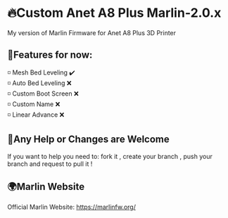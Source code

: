 # 🔥Custom Anet A8 Plus Marlin-2.0.x

My version of Marlin Firmware for Anet A8 Plus 3D Printer

## 📌Features for now:
<p> 
◽ Mesh Bed Leveling ✔️ <br>
◽ Auto Bed Leveling ❌ <br>
◽ Custom Boot Screen ❌ <br>
◽ Custom Name ❌ <br> 
◽ Linear Advance ❌ <br>
</p>

## 💪Any Help or Changes are Welcome
<p>
  If you want to help you need to: fork it , create your branch , push your branch and request to pull it !
</p>

## 🌍Marlin Website
Official Marlin Website: https://marlinfw.org/
